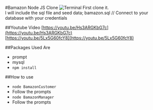#Bamazon Node JS Clone
![Terminal](http://img.photobucket.com/albums/v251/aznj50/Screen%20Shot%202016-09-20%20at%2011.06.48%20PM.png)
First clone it. <br> I will include the sql file and seed data;
bamazon.sql // Connect to your database with your credentials

##Youtube Video
[https://youtu.be/Hs3ARGKbG7c](https://youtu.be/Hs3ARGKbG7c) <br>
[https://youtu.be/5Lx5G60fcY8](https://youtu.be/5Lx5G60fcY8)

##Packages Used Are
- prompt
- mysql
- `npm install`

##How to use
- `node BamazonCustomer`
- Follow the prompts
- `node BamazonManager`
- Follow the prompts

